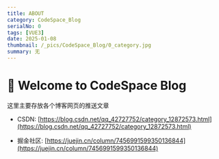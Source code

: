 ```yaml
---
title: ABOUT
category: CodeSpace_Blog
serialNo: 0
tags: [VUE3]
date: 2025-01-08
thumbnail: /_pics/CodeSpace_Blog/0_category.jpg
summary: 无
---
```


# 🎉 Welcome to CodeSpace Blog

这里主要存放各个博客网页的推送文章

- CSDN: [https://blog.csdn.net/qq_42727752/category_12872573.html](https://blog.csdn.net/qq_42727752/category_12872573.html)

- 掘金社区: [https://juejin.cn/column/7456991599350136844](https://juejin.cn/column/7456991599350136844)
